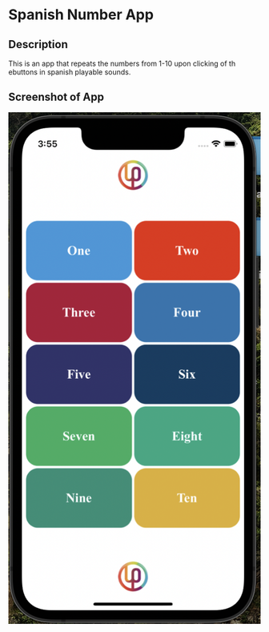 # Spanish Number App

## Description
This is an app that repeats the numbers from 1-10 upon clicking of th ebuttons in spanish playable sounds.

## Screenshot of App
<img src="./assets/app.png"/>